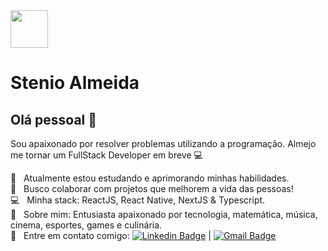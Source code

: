 <img width="60rem" src="https://github.com/stenioas.png">


# Stenio Almeida

## Olá pessoal 👋
Sou apaixonado por resolver problemas utilizando a programação.
Almejo me tornar um FullStack Developer em breve :computer:

 :rocket:  &nbsp; Atualmente estou estudando e aprimorando minhas habilidades.
 <br/> :purple_heart: &nbsp; Busco colaborar com projetos que melhorem a vida das pessoas!
 <br/> :computer: &nbsp; Minha stack: ReactJS, React Native, NextJS & Typescript.
 <br/> 💬  &nbsp; Sobre mim: Entusiasta apaixonado por tecnologia, matemática, música, cinema, esportes, games e culinária.
 <br/> :email: &nbsp; Entre em contato comigo: [![Linkedin Badge](https://img.shields.io/badge/-StenioAlmeida-blue?style=flat-square&logo=Linkedin&logoColor=white&link=https://www.linkedin.com/in/steniosilveira/)](https://www.linkedin.com/in/steniosilveira/) 
| 
[![Gmail Badge](https://img.shields.io/badge/-stenioas@gmail.com-c14438?style=flat-square&logo=Gmail&logoColor=white&link=mailto:stenioas@gmail.com)](mailto:stenioas@gmail.com)
